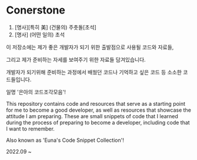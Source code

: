 # Conerstone
1. [명사][특히 美] (건물의) 주춧돌[초석]
2. [명사] (어떤 일의) 초석

이 저장소에는 제가 좋은 개발자가 되기 위한 출발점으로 사용될 코드와 자료들, 
 
그리고 제가 준비하는 자세를 보여주기 위한 자료들 담겨있습니다.
 
개발자가 되기위해 준비하는 과정에서 배웠던 코드나 기억하고 싶은 코드 등 소소한 코드들입니다.
  
일명 '은아의 코드조각모음'!

This repository contains code and resources that serve as a starting point for me to become a good developer, 
as well as resources that showcase the attitude I am preparing.
These are small snippets of code that I learned during the process of preparing to become a developer, 
including code that I want to remember.
 
Also known as 'Euna's Code Snippet Collection'!

2022.09 ~
